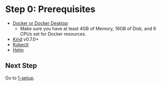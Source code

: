 # Step 0: Prerequisites
* [Docker or Docker Desktop](https://www.docker.com/products/docker-desktop)
    * Make sure you have at least 4GB of Memory, 16GB of Disk, and 6 CPUs set for Docker resources.
* [Kind](https://kind.sigs.k8s.io/docs/user/quick-start/#installation) v0.7.0+
* [Kubectl](https://kubernetes.io/docs/tasks/tools/install-kubectl/)
* [Helm](https://helm.sh/docs/intro/install/)

## Next Step

Go to [1-setup](../1-setup/README.md).
